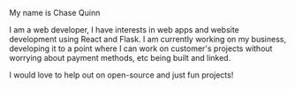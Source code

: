 My name is Chase Quinn

I am a web developer, I have interests in web apps and website development using React and Flask.
I am currently working on my business, developing it to a point where I can work on customer's projects without worrying about payment methods, etc being built and linked.

I would love to help out on open-source and just fun projects!
